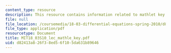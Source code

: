 ```yaml
---
content_type: resource
description: This resource contains information related to mathlet key used in lectures.
file: null
file_location: /coursemedia/18-03-differential-equations-spring-2010/d82413a826f38ed56f105da631b89646_MIT18_03S10_lec_mathle_key.pdf
file_type: application/pdf
resourcetype: Document
title: MIT18_03S10_lec_mathle_key.pdf
uid: d82413a8-26f3-8ed5-6f10-5da631b89646
---
```


